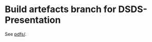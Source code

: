 # Build artefacts branch for DSDS-Presentation
See [pdfs/](https://github.com/bytehaufen/DSDS-Presentation/tree/build/pdfs).
